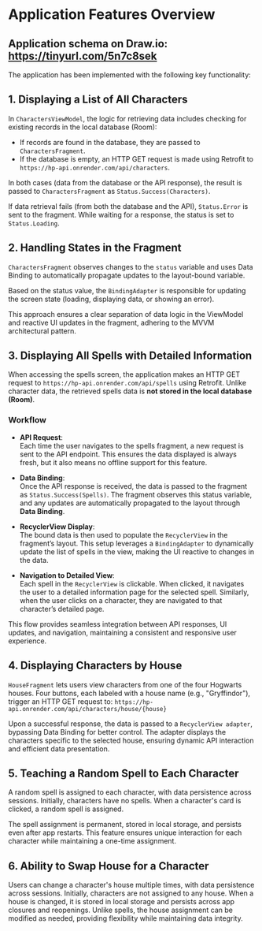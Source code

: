 # Application Features Overview

## Application schema on Draw.io: https://tinyurl.com/5n7c8sek


The application has been implemented with the following key functionality:

## 1. Displaying a List of All Characters

In `CharactersViewModel`, the logic for retrieving data includes checking for existing records in the local database (Room):

- If records are found in the database, they are passed to `CharactersFragment`.
- If the database is empty, an HTTP GET request is made using Retrofit to `https://hp-api.onrender.com/api/characters`.

In both cases (data from the database or the API response), the result is passed to `CharactersFragment` as `Status.Success(Characters)`.

If data retrieval fails (from both the database and the API), `Status.Error` is sent to the fragment. While waiting for a response, the status is set to `Status.Loading`.

## 2. Handling States in the Fragment

`CharactersFragment` observes changes to the `status` variable and uses Data Binding to automatically propagate updates to the layout-bound variable.

Based on the status value, the `BindingAdapter` is responsible for updating the screen state (loading, displaying data, or showing an error).

This approach ensures a clear separation of data logic in the ViewModel and reactive UI updates in the fragment, adhering to the MVVM architectural pattern.

## 3. Displaying All Spells with Detailed Information

When accessing the spells screen, the application makes an HTTP GET request to `https://hp-api.onrender.com/api/spells` using Retrofit. Unlike character data, the retrieved spells data is **not stored in the local database (Room)**.

### Workflow

- **API Request**:  
  Each time the user navigates to the spells fragment, a new request is sent to the API endpoint. This ensures the data displayed is always fresh, but it also means no offline support for this feature.

- **Data Binding**:  
  Once the API response is received, the data is passed to the fragment as `Status.Success(Spells)`. The fragment observes this status variable, and any updates are automatically propagated to the layout through **Data Binding**.

- **RecyclerView Display**:  
  The bound data is then used to populate the `RecyclerView` in the fragment’s layout. This setup leverages a `BindingAdapter` to dynamically update the list of spells in the view, making the UI reactive to changes in the data.

- **Navigation to Detailed View**:  
  Each spell in the `RecyclerView` is clickable. When clicked, it navigates the user to a detailed information page for the selected spell. Similarly, when the user clicks on a character, they are navigated to that character’s detailed page.

This flow provides seamless integration between API responses, UI updates, and navigation, maintaining a consistent and responsive user experience.

## 4. Displaying Characters by House  

`HouseFragment` lets users view characters from one of the four Hogwarts houses. Four buttons, each labeled with a house name (e.g., "Gryffindor"), trigger an HTTP GET request to: `https://hp-api.onrender.com/api/characters/house/{house}`

Upon a successful response, the data is passed to a `RecyclerView adapter`, bypassing Data Binding for better control. The adapter displays the characters specific to the selected house, ensuring dynamic API interaction and efficient data presentation.

## 5. Teaching a Random Spell to Each Character
A random spell is assigned to each character, with data persistence across sessions. Initially, characters have no spells. When a character's card is clicked, a random spell is assigned.

The spell assignment is permanent, stored in local storage, and persists even after app restarts. This feature ensures unique interaction for each character while maintaining a one-time assignment.

## 6. Ability to Swap House for a Character
Users can change a character's house multiple times, with data persistence across sessions. Initially, characters are not assigned to any house. When a house is changed, it is stored in local storage and persists across app closures and reopenings. Unlike spells, the house assignment can be modified as needed, providing flexibility while maintaining data integrity.




